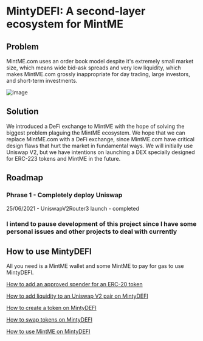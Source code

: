 # MintyDEFI: A second-layer ecosystem for MintME

## Problem

MintME.com uses an order book model despite it's extremely small market size, which means wide bid-ask spreads and very low liquidity, which makes MintME.com grossly inappropriate for day trading, large investors, and short-term investments.

![image](https://user-images.githubusercontent.com/55774978/123357834-7fbe8300-d594-11eb-8ae9-e8866d2990e6.png)

## Solution

We introduced a DeFi exchange to MintME with the hope of solving the biggest problem plaguing the MintME ecosystem. We hope that we can replace MintME.com with a DeFi exchange, since MintME.com have critical design flaws that hurt the market in fundamental ways. We will initially use Uniswap V2, but we have intentions on launching a DEX specially designed for ERC-223 tokens and MintME in the future.

## Roadmap

### Phrase 1 - Completely deploy Uniswap

25/06/2021 - UniswapV2Router3 launch - completed

### I intend to pause development of this project since I have some personal issues and other projects to deal with currently

## How to use MintyDEFI

All you need is a MintME wallet and some MintME to pay for gas to use MintyDEFI.

[How to add an approved spender for an ERC-20 token](https://github.com/EUBIToken/MintyDEFI/blob/main/approve.md)

[How to add liquidity to an Uniswap V2 pair on MintyDEFI](https://github.com/EUBIToken/MintyDEFI/blob/main/addliquidity.md)

[How to create a token on MintyDEFI](https://github.com/EUBIToken/MintyDEFI/blob/main/createtoken.md)

[How to swap tokens on MintyDEFI](https://github.com/EUBIToken/MintyDEFI/blob/main/swap.md)

[How to use MintME on MintyDEFI](https://github.com/EUBIToken/MintyDEFI/blob/main/WrappedMintME.md)
